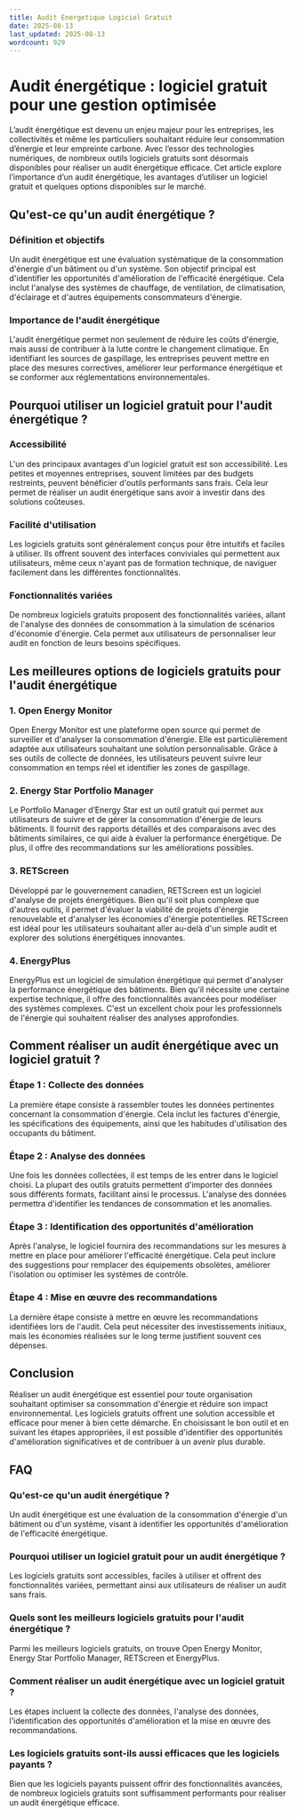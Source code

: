 ```yaml
---
title: Audit Energetique Logiciel Gratuit
date: 2025-08-13
last_updated: 2025-08-13
wordcount: 929
---
```


# Audit énergétique : logiciel gratuit pour une gestion optimisée

L’audit énergétique est devenu un enjeu majeur pour les entreprises, les collectivités et même les particuliers souhaitant réduire leur consommation d’énergie et leur empreinte carbone. Avec l’essor des technologies numériques, de nombreux outils logiciels gratuits sont désormais disponibles pour réaliser un audit énergétique efficace. Cet article explore l’importance d’un audit énergétique, les avantages d’utiliser un logiciel gratuit et quelques options disponibles sur le marché.

## Qu'est-ce qu'un audit énergétique ?

### Définition et objectifs

Un audit énergétique est une évaluation systématique de la consommation d'énergie d'un bâtiment ou d'un système. Son objectif principal est d'identifier les opportunités d'amélioration de l'efficacité énergétique. Cela inclut l'analyse des systèmes de chauffage, de ventilation, de climatisation, d'éclairage et d'autres équipements consommateurs d'énergie. 

### Importance de l'audit énergétique

L'audit énergétique permet non seulement de réduire les coûts d'énergie, mais aussi de contribuer à la lutte contre le changement climatique. En identifiant les sources de gaspillage, les entreprises peuvent mettre en place des mesures correctives, améliorer leur performance énergétique et se conformer aux réglementations environnementales.

## Pourquoi utiliser un logiciel gratuit pour l'audit énergétique ?

### Accessibilité

L'un des principaux avantages d'un logiciel gratuit est son accessibilité. Les petites et moyennes entreprises, souvent limitées par des budgets restreints, peuvent bénéficier d'outils performants sans frais. Cela leur permet de réaliser un audit énergétique sans avoir à investir dans des solutions coûteuses.

### Facilité d'utilisation

Les logiciels gratuits sont généralement conçus pour être intuitifs et faciles à utiliser. Ils offrent souvent des interfaces conviviales qui permettent aux utilisateurs, même ceux n'ayant pas de formation technique, de naviguer facilement dans les différentes fonctionnalités.

### Fonctionnalités variées

De nombreux logiciels gratuits proposent des fonctionnalités variées, allant de l'analyse des données de consommation à la simulation de scénarios d'économie d'énergie. Cela permet aux utilisateurs de personnaliser leur audit en fonction de leurs besoins spécifiques.

## Les meilleures options de logiciels gratuits pour l'audit énergétique

### 1. Open Energy Monitor

Open Energy Monitor est une plateforme open source qui permet de surveiller et d'analyser la consommation d'énergie. Elle est particulièrement adaptée aux utilisateurs souhaitant une solution personnalisable. Grâce à ses outils de collecte de données, les utilisateurs peuvent suivre leur consommation en temps réel et identifier les zones de gaspillage.

### 2. Energy Star Portfolio Manager

Le Portfolio Manager d’Energy Star est un outil gratuit qui permet aux utilisateurs de suivre et de gérer la consommation d'énergie de leurs bâtiments. Il fournit des rapports détaillés et des comparaisons avec des bâtiments similaires, ce qui aide à évaluer la performance énergétique. De plus, il offre des recommandations sur les améliorations possibles.

### 3. RETScreen

Développé par le gouvernement canadien, RETScreen est un logiciel d'analyse de projets énergétiques. Bien qu'il soit plus complexe que d'autres outils, il permet d'évaluer la viabilité de projets d'énergie renouvelable et d'analyser les économies d'énergie potentielles. RETScreen est idéal pour les utilisateurs souhaitant aller au-delà d'un simple audit et explorer des solutions énergétiques innovantes.

### 4. EnergyPlus

EnergyPlus est un logiciel de simulation énergétique qui permet d'analyser la performance énergétique des bâtiments. Bien qu'il nécessite une certaine expertise technique, il offre des fonctionnalités avancées pour modéliser des systèmes complexes. C'est un excellent choix pour les professionnels de l'énergie qui souhaitent réaliser des analyses approfondies.

## Comment réaliser un audit énergétique avec un logiciel gratuit ?

### Étape 1 : Collecte des données

La première étape consiste à rassembler toutes les données pertinentes concernant la consommation d'énergie. Cela inclut les factures d'énergie, les spécifications des équipements, ainsi que les habitudes d'utilisation des occupants du bâtiment.

### Étape 2 : Analyse des données

Une fois les données collectées, il est temps de les entrer dans le logiciel choisi. La plupart des outils gratuits permettent d'importer des données sous différents formats, facilitant ainsi le processus. L'analyse des données permettra d'identifier les tendances de consommation et les anomalies.

### Étape 3 : Identification des opportunités d'amélioration

Après l'analyse, le logiciel fournira des recommandations sur les mesures à mettre en place pour améliorer l'efficacité énergétique. Cela peut inclure des suggestions pour remplacer des équipements obsolètes, améliorer l'isolation ou optimiser les systèmes de contrôle.

### Étape 4 : Mise en œuvre des recommandations

La dernière étape consiste à mettre en œuvre les recommandations identifiées lors de l'audit. Cela peut nécessiter des investissements initiaux, mais les économies réalisées sur le long terme justifient souvent ces dépenses.

## Conclusion

Réaliser un audit énergétique est essentiel pour toute organisation souhaitant optimiser sa consommation d'énergie et réduire son impact environnemental. Les logiciels gratuits offrent une solution accessible et efficace pour mener à bien cette démarche. En choisissant le bon outil et en suivant les étapes appropriées, il est possible d'identifier des opportunités d'amélioration significatives et de contribuer à un avenir plus durable.

## FAQ

### Qu'est-ce qu'un audit énergétique ?

Un audit énergétique est une évaluation de la consommation d'énergie d'un bâtiment ou d'un système, visant à identifier les opportunités d'amélioration de l'efficacité énergétique.

### Pourquoi utiliser un logiciel gratuit pour un audit énergétique ?

Les logiciels gratuits sont accessibles, faciles à utiliser et offrent des fonctionnalités variées, permettant ainsi aux utilisateurs de réaliser un audit sans frais.

### Quels sont les meilleurs logiciels gratuits pour l'audit énergétique ?

Parmi les meilleurs logiciels gratuits, on trouve Open Energy Monitor, Energy Star Portfolio Manager, RETScreen et EnergyPlus.

### Comment réaliser un audit énergétique avec un logiciel gratuit ?

Les étapes incluent la collecte des données, l'analyse des données, l'identification des opportunités d'amélioration et la mise en œuvre des recommandations.

### Les logiciels gratuits sont-ils aussi efficaces que les logiciels payants ?

Bien que les logiciels payants puissent offrir des fonctionnalités avancées, de nombreux logiciels gratuits sont suffisamment performants pour réaliser un audit énergétique efficace.